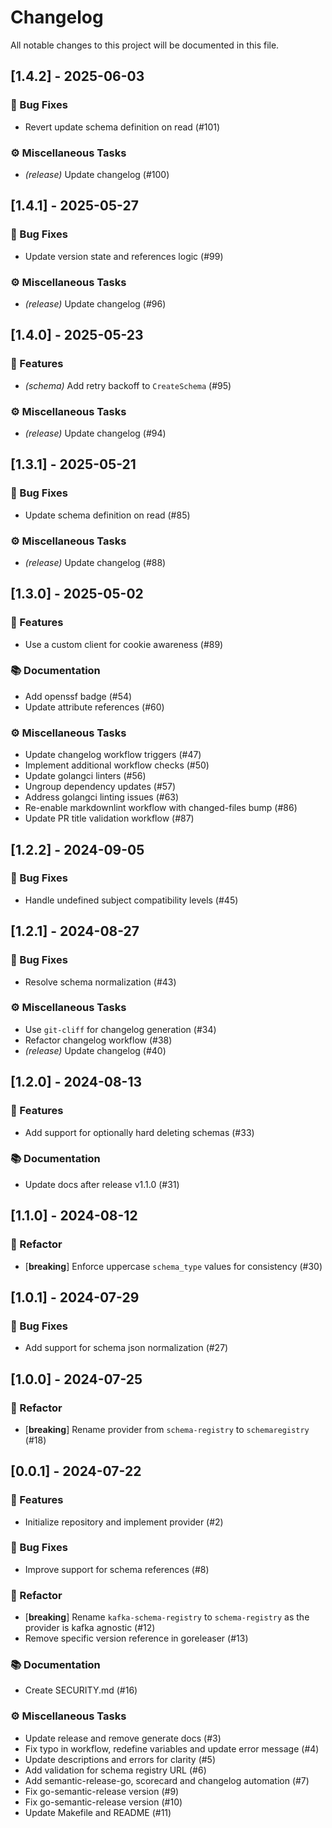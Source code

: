 # Changelog

All notable changes to this project will be documented in this file.

## [1.4.2] - 2025-06-03

### 🐛 Bug Fixes

- Revert update schema definition on read (#101)

### ⚙️ Miscellaneous Tasks

- *(release)* Update changelog (#100)

## [1.4.1] - 2025-05-27

### 🐛 Bug Fixes

- Update version state and references logic (#99)

### ⚙️ Miscellaneous Tasks

- *(release)* Update changelog (#96)

## [1.4.0] - 2025-05-23

### 🚀 Features

- *(schema)* Add retry backoff to `CreateSchema` (#95)

### ⚙️ Miscellaneous Tasks

- *(release)* Update changelog (#94)

## [1.3.1] - 2025-05-21

### 🐛 Bug Fixes

- Update schema definition on read (#85)

### ⚙️ Miscellaneous Tasks

- *(release)* Update changelog (#88)

## [1.3.0] - 2025-05-02

### 🚀 Features

- Use a custom client for cookie awareness (#89)

### 📚 Documentation

- Add openssf badge (#54)
- Update attribute references (#60)

### ⚙️ Miscellaneous Tasks

- Update changelog workflow triggers (#47)
- Implement additional workflow checks (#50)
- Update golangci linters (#56)
- Ungroup dependency updates (#57)
- Address golangci linting issues (#63)
- Re-enable markdownlint workflow with changed-files bump (#86)
- Update PR title validation workflow (#87)

## [1.2.2] - 2024-09-05

### 🐛 Bug Fixes

- Handle undefined subject compatibility levels (#45)

## [1.2.1] - 2024-08-27

### 🐛 Bug Fixes

- Resolve schema normalization (#43)

### ⚙️ Miscellaneous Tasks

- Use `git-cliff` for changelog generation (#34)
- Refactor changelog workflow (#38)
- *(release)* Update changelog (#40)

## [1.2.0] - 2024-08-13

### 🚀 Features

- Add support for optionally hard deleting schemas (#33)

### 📚 Documentation

- Update docs after release v1.1.0 (#31)

## [1.1.0] - 2024-08-12

### 🚜 Refactor

- [**breaking**] Enforce uppercase `schema_type` values for consistency (#30)

## [1.0.1] - 2024-07-29

### 🐛 Bug Fixes

- Add support for schema json normalization (#27)

## [1.0.0] - 2024-07-25

### 🚜 Refactor

- [**breaking**] Rename provider from `schema-registry` to `schemaregistry` (#18)

## [0.0.1] - 2024-07-22

### 🚀 Features

- Initialize repository and implement provider (#2)

### 🐛 Bug Fixes

- Improve support for schema references (#8)

### 🚜 Refactor

- [**breaking**] Rename `kafka-schema-registry` to `schema-registry` as the provider is kafka agnostic (#12)
- Remove specific version reference in goreleaser (#13)

### 📚 Documentation

- Create SECURITY.md (#16)

### ⚙️ Miscellaneous Tasks

- Update release and remove generate docs (#3)
- Fix typo in workflow, redefine variables and update error message (#4)
- Update descriptions and errors for clarity (#5)
- Add validation for schema registry URL (#6)
- Add semantic-release-go, scorecard and changelog automation (#7)
- Fix go-semantic-release version (#9)
- Fix go-semantic-release version (#10)
- Update Makefile and README (#11)
